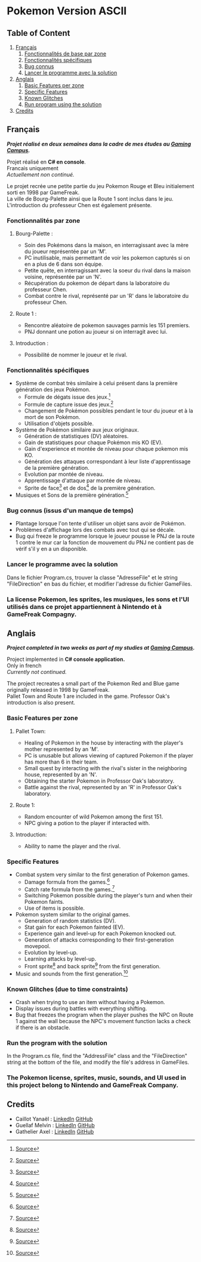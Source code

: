 # Pokemon Version ASCII

## Table of Content

1. [Français](#Francais)
   1. [Fonctionnalités de base par zone](#FoncBaseFr)
   2. [Fonctionnalités spécifiques](#FoncSpeFr)
   3. [Bug connus](#GlitchFr)
   4. [Lancer le programme avec la solution](#RunFr)
2. [Anglais](#Anglais)
   1. [Basic Features per zone](#FoncBaseEn)
   2. [Specific Features](#FoncSpeEn)
   3. [Known Glitches](#GlitchEn)
   4. [Run program using the solution](##RunEn)
3. [Credits](#Credits)


## Français <a name="Francais"></a>

***Projet réalisé en deux semaines dans la cadre de mes études au [Gaming Campus](https://gamingcampus.fr).***  

Projet réalisé en **C# en console**.  
Francais uniquement  
*Actuellement non continué.*  

Le projet recrée une petite partie du jeu Pokemon Rouge et Bleu initialement sorti en 1998 par GameFreak.  
La ville de Bourg-Palette ainsi que la Route 1 sont inclus dans le jeu. L'introduction du professeur Chen est également présente.  

### Fonctionnalités par zone <a name="FoncBaseFr"></a>

1. Bourg-Palette : 

   * Soin des Pokémons dans la maison, en interragissant avec la mère du joueur représentée par un 'M'.
   * PC inutilisable, mais permettant de voir les pokemon capturés si on en a plus de 6 dans son équipe.
   * Petite quête, en interragissant avec la soeur du rival dans la maison voisine, représentée par un 'N'.
   * Récupération du pokemon de départ dans la laboratoire du professeur Chen.
   * Combat contre le rival, représenté par un 'R' dans le laboratoire du professeur Chen.

2. Route 1 :

   * Rencontre aléatoire de pokemon sauvages parmis les 151 premiers.
   * PNJ donnant une potion au joueur si on interragit avec lui.

3. Introduction : 

   * Possibilité de nommer le joueur et le rival.



### Fonctionnalités spécifiques <a name="FoncSpeFr"></a>

* Système de combat très similaire à celui présent dans la première génération des jeux Pokémon.
  * Formule de dégats issue des jeux.[^1]
  * Formule de capture issue des jeux.[^2]
  * Changement de Pokémon possibles pendant le tour du joueur et à la mort de son Pokémon.
  * Utilisation d'objets possible.
* Système de Pokémon similaire aux jeux originaux.
  * Génération de statistiques (DV) aléatoires.
  * Gain de statistiques pour chaque Pokémon mis KO (EV).
  * Gain d'experience et montée de niveau pour chaque pokemon mis KO.
  * Génération des attaques correspondant à leur liste d'apprentissage de la première génération.
  * Evolution par montée de niveau.
  * Apprentissage d'attaque par montée de niveau.
  * Sprite de face[^3] et de dos[^4] de la première génération.
* Musiques et Sons de la première génération.[^5]



### Bug connus (issus d'un manque de temps) <a name="GlitchFr"></a>

* Plantage lorsque l'on tente d'utiliser un objet sans avoir de Pokémon.
* Problèmes d'affichage lors des combats avec tout qui se décale. 
* Bug qui freeze le programme lorsque le joueur pousse le PNJ de la route 1 contre le mur car la fonction de mouvement du PNJ ne contient pas de vérif s'il y en a un disponible.

### Lancer le programme avec la solution <a name="RunFr"></a>
Dans le fichier Program.cs, trouver la classe "AdresseFile" et le string "FileDirection" en bas du fichier, et modifier l'adresse du fichier GameFiles.


### La license Pokemon, les sprites, les musiques, les sons et l'UI utilisés dans ce projet appartiennent à Nintendo et à GameFreak Compagny.  







## Anglais <a name="Anglais"></a>

***Project completed in two weeks as part of my studies at [Gaming Campus](https://gamingcampus.fr).***  

Project implemented in **C# console application.**  
Only in french  
*Currently not continued.*  

The project recreates a small part of the Pokemon Red and Blue game originally released in 1998 by GameFreak.  
Pallet Town and Route 1 are included in the game. Professor Oak's introduction is also present.


### Basic Features per zone <a name="FoncBaseEn"></a>

1. Pallet Town: 

   * Healing of Pokemon in the house by interacting with the player's mother represented by an 'M'.
   * PC is unusable but allows viewing of captured Pokemon if the player has more than 6 in their team.
   * Small quest by interacting with the rival's sister in the neighboring house, represented by an 'N'.
   * Obtaining the starter Pokemon in Professor Oak's laboratory.
   * Battle against the rival, represented by an 'R' in Professor Oak's laboratory.

2. Route 1:

   * Random encounter of wild Pokemon among the first 151.
   * NPC giving a potion to the player if interacted with.

3. Introduction:

   * Ability to name the player and the rival.
  


### Specific Features <a name="FoncSpeEn"></a>

* Combat system very similar to the first generation of Pokemon games.
  * Damage formula from the games.[^1]
  * Catch rate formula from the games.[^2]
  * Switching Pokemon possible during the player's turn and when their Pokemon faints.
  * Use of items is possible.
* Pokemon system similar to the original games.
  * Generation of random statistics (DV).
  * Stat gain for each Pokemon fainted (EV).
  * Experience gain and level-up for each Pokemon knocked out.
  * Generation of attacks corresponding to their first-generation movepool.
  * Evolution by level-up.
  * Learning attacks by level-up.
  * Front sprite[^3] and back sprite[^4] from the first generation.
* Music and sounds from the first generation.[^5]

### Known Glitches (due to time constraints) <a name="GlitchEn"></a>

* Crash when trying to use an item without having a Pokemon.
* Display issues during battles with everything shifting.
* Bug that freezes the program when the player pushes the NPC on Route 1 against the wall because the NPC's movement function lacks a check if there is an obstacle.

### Run the program with the solution <a name="RunEn"></a>
In the Program.cs file, find the "AddressFile" class and the "FileDirection" string at the bottom of the file, and modify the file's address in GameFiles.


### The Pokemon license, sprites, music, sounds, and UI used in this project belong to Nintendo and GameFreak Company.





## Credits

* Caillot Yanaël : [LinkedIn](https://www.linkedin.com/in/ycaillot/) [GitHub](https://github.com/Dranemo)
* Guellaf Melvin : [LinkedIn](https://www.linkedin.com/in/melvin-guellaff-353628202/) [GitHub](https://github.com/MGuellaf)
* Gathelier Axel : [LinkedIn](https://www.linkedin.com/in/axel-gathelier-13198b252/) [GitHub](https://github.com/GolfOcean334)




[^1]: [Source](https://www.pokebip.com/page/jeuxvideo/guide_tactique_strategie_pokemon/formules_mathematiques)
[^2]: [Source](https://www.pokepedia.fr/Capture_de_Pokémon)
[^3]: [Source](https://www.pokencyclopedia.info/fr/index.php?id=sprites/gen1/spr_red-blue_gb) 
[^4]: [Source](https://www.pokencyclopedia.info/fr/index.php?id=sprites/gen1/spr-b_red-blue_gb)
[^5]: [Source](https://www.zophar.net/music/gameboy-gbs/pokemon-red)
